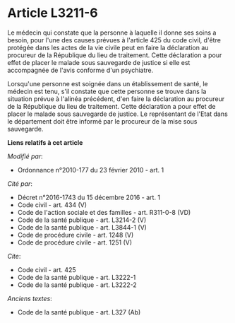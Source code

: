 # Article L3211-6

Le médecin qui constate que la personne à laquelle il donne ses soins a besoin, pour l'une des causes prévues à l'article 425
du code civil, d'être protégée dans les actes de la vie civile peut en faire la déclaration au procureur de la République du
lieu de traitement. Cette déclaration a pour effet de placer le malade sous sauvegarde de justice si elle est accompagnée de
l'avis conforme d'un psychiatre. 

Lorsqu'une personne est soignée dans un établissement de santé, le médecin est tenu, s'il constate que cette personne se
trouve dans la situation prévue à l'alinéa précédent, d'en faire la déclaration au procureur de la République du lieu de
traitement. Cette déclaration a pour effet de placer le malade sous sauvegarde de justice. Le représentant de l'Etat dans le
département doit être informé par le procureur de la mise sous sauvegarde.

**Liens relatifs à cet article**

_Modifié par_:

  - Ordonnance n°2010-177 du 23 février 2010 - art. 1

_Cité par_:

  - Décret n°2016-1743 du 15 décembre 2016 - art. 1
  - Code civil - art. 434 (V)
  - Code de l'action sociale et des familles - art. R311-0-8 (VD)
  - Code de la santé publique - art. L3214-2 (V)
  - Code de la santé publique - art. L3844-1 (V)
  - Code de procédure civile - art. 1248 (V)
  - Code de procédure civile - art. 1251 (V)

_Cite_:

  - Code civil - art. 425
  - Code de la santé publique - art. L3222-1
  - Code de la santé publique - art. L3222-2

_Anciens textes_:

  - Code de la santé publique - art. L327 (Ab)
